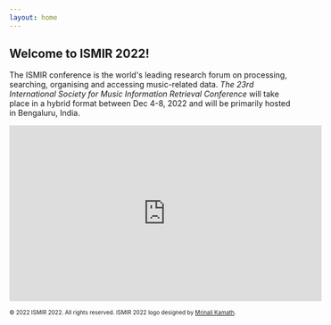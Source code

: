 ```yaml
---
layout: home
---
```

## Welcome to ISMIR 2022! 
The ISMIR conference is the world's leading research forum on processing, searching, organising and accessing music-related data. *The 23rd International Society for Music Information Retrieval Conference* will take place in a hybrid format between Dec 4-8, 2022 and will be primarily hosted in Bengaluru, India.

<p align="center"><iframe width="560" height="315" src="https://www.youtube.com/embed/F1mYxLbYHfg" title="YouTube video player" frameborder="0" allow="accelerometer; autoplay; clipboard-write; encrypted-media; gyroscope; picture-in-picture" allowfullscreen></iframe></p>


<p> <font size="-2"> &copy; 2022 ISMIR 2022. All rights reserved. ISMIR 2022 logo designed by <a href="https://mrinali.co/">Mrinali Kamath</a>.</font></p>
